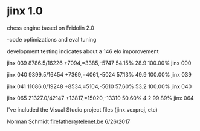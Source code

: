 # jinx 1.0
chess engine based on Fridolin 2.0

-code optimizations and eval tuning

development testing indicates about a 146 elo imporovement

jinx 039	8786.5/16226	+7094,=3385,-5747	54.15%	28.9	100.00%
jinx 000					
					
jinx 040	9399.5/16454	+7369,=4061,-5024	57.13%	49.9	100.00%
jinx 039					
					
jinx 041	11086.0/19248	+8534,=5104,-5610	57.60%	53.2	100.00%
jinx 040					
					
jinx 065 	21327.0/42147	+13817,=15020,-13310	50.60%	4.2	99.89%
jinx 064					

I've included the Visual Studio project files (jinx.vcxproj, etc)

Norman Schmidt firefather@telenet.be 6/26/2017
